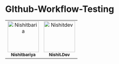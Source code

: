 # GIthub-Workflow-Testing

<!-- readme: contributors -start -->
<table>
<tr>
    <td align="center">
        <a href="https://github.com/Nishitbaria">
            <img src="https://avatars.githubusercontent.com/u/85815172?v=4" width="100;" alt="Nishitbaria"/>
            <br />
            <sub><b>Nishitbariya</b></sub>
        </a>
    </td>
    <td align="center">
        <a href="https://github.com/Nishitdev">
            <img src="https://avatars.githubusercontent.com/u/123718275?v=4" width="100;" alt="Nishitdev"/>
            <br />
            <sub><b>Nishit.Dev</b></sub>
        </a>
    </td></tr>
</table>
<!-- readme: contributors -end -->
